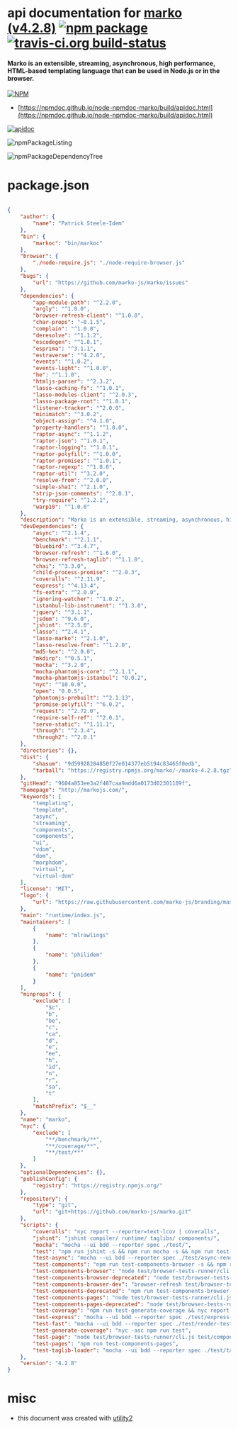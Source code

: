 # api documentation for  [marko (v4.2.8)](http://markojs.com/)  [![npm package](https://img.shields.io/npm/v/npmdoc-marko.svg?style=flat-square)](https://www.npmjs.org/package/npmdoc-marko) [![travis-ci.org build-status](https://api.travis-ci.org/npmdoc/node-npmdoc-marko.svg)](https://travis-ci.org/npmdoc/node-npmdoc-marko)
#### Marko is an extensible, streaming, asynchronous, high performance, HTML-based templating language that can be used in Node.js or in the browser.

[![NPM](https://nodei.co/npm/marko.png?downloads=true&downloadRank=true&stars=true)](https://www.npmjs.com/package/marko)

- [https://npmdoc.github.io/node-npmdoc-marko/build/apidoc.html](https://npmdoc.github.io/node-npmdoc-marko/build/apidoc.html)

[![apidoc](https://npmdoc.github.io/node-npmdoc-marko/build/screenCapture.buildCi.browser.%252Ftmp%252Fbuild%252Fapidoc.html.png)](https://npmdoc.github.io/node-npmdoc-marko/build/apidoc.html)

![npmPackageListing](https://npmdoc.github.io/node-npmdoc-marko/build/screenCapture.npmPackageListing.svg)

![npmPackageDependencyTree](https://npmdoc.github.io/node-npmdoc-marko/build/screenCapture.npmPackageDependencyTree.svg)



# package.json

```json

{
    "author": {
        "name": "Patrick Steele-Idem"
    },
    "bin": {
        "markoc": "bin/markoc"
    },
    "browser": {
        "./node-require.js": "./node-require-browser.js"
    },
    "bugs": {
        "url": "https://github.com/marko-js/marko/issues"
    },
    "dependencies": {
        "app-module-path": "^2.2.0",
        "argly": "^1.0.0",
        "browser-refresh-client": "^1.0.0",
        "char-props": "~0.1.5",
        "complain": "^1.0.0",
        "deresolve": "^1.1.2",
        "escodegen": "^1.8.1",
        "esprima": "^3.1.1",
        "estraverse": "^4.2.0",
        "events": "^1.0.2",
        "events-light": "^1.0.0",
        "he": "^1.1.0",
        "htmljs-parser": "^2.3.2",
        "lasso-caching-fs": "^1.0.1",
        "lasso-modules-client": "^2.0.3",
        "lasso-package-root": "^1.0.1",
        "listener-tracker": "^2.0.0",
        "minimatch": "^3.0.2",
        "object-assign": "^4.1.0",
        "property-handlers": "^1.0.0",
        "raptor-async": "^1.1.2",
        "raptor-json": "^1.0.1",
        "raptor-logging": "^1.0.1",
        "raptor-polyfill": "^1.0.0",
        "raptor-promises": "^1.0.1",
        "raptor-regexp": "^1.0.0",
        "raptor-util": "^3.2.0",
        "resolve-from": "^2.0.0",
        "simple-sha1": "^2.1.0",
        "strip-json-comments": "^2.0.1",
        "try-require": "^1.2.1",
        "warp10": "^1.0.0"
    },
    "description": "Marko is an extensible, streaming, asynchronous, high performance, HTML-based templating language that can be used in Node.js or in the browser.",
    "devDependencies": {
        "async": "^2.1.4",
        "benchmark": "^2.1.1",
        "bluebird": "^3.4.7",
        "browser-refresh": "^1.6.0",
        "browser-refresh-taglib": "^1.1.0",
        "chai": "^3.3.0",
        "child-process-promise": "^2.0.3",
        "coveralls": "^2.11.9",
        "express": "^4.13.4",
        "fs-extra": "^2.0.0",
        "ignoring-watcher": "^1.0.2",
        "istanbul-lib-instrument": "^1.3.0",
        "jquery": "^3.1.1",
        "jsdom": "^9.6.0",
        "jshint": "^2.5.0",
        "lasso": "^2.4.1",
        "lasso-marko": "^2.1.0",
        "lasso-resolve-from": "^1.2.0",
        "md5-hex": "^2.0.0",
        "mkdirp": "^0.5.1",
        "mocha": "^3.2.0",
        "mocha-phantomjs-core": "^2.1.1",
        "mocha-phantomjs-istanbul": "0.0.2",
        "nyc": "^10.0.0",
        "open": "0.0.5",
        "phantomjs-prebuilt": "^2.1.13",
        "promise-polyfill": "^6.0.2",
        "request": "^2.72.0",
        "require-self-ref": "^2.0.1",
        "serve-static": "^1.11.1",
        "through": "^2.3.4",
        "through2": "^2.0.1"
    },
    "directories": {},
    "dist": {
        "shasum": "9d59928284850f27e014377eb5194c83465f0edb",
        "tarball": "https://registry.npmjs.org/marko/-/marko-4.2.8.tgz"
    },
    "gitHead": "9604a853ee3a2f487caa9add6a0173d02301109f",
    "homepage": "http://markojs.com/",
    "keywords": [
        "templating",
        "template",
        "async",
        "streaming",
        "components",
        "components",
        "ui",
        "vdom",
        "dom",
        "morphdom",
        "virtual",
        "virtual-dom"
    ],
    "license": "MIT",
    "logo": {
        "url": "https://raw.githubusercontent.com/marko-js/branding/master/marko-logo-small.png"
    },
    "main": "runtime/index.js",
    "maintainers": [
        {
            "name": "mlrawlings"
        },
        {
            "name": "philidem"
        },
        {
            "name": "pnidem"
        }
    ],
    "minprops": {
        "exclude": [
            "$c",
            "b",
            "be",
            "c",
            "ca",
            "d",
            "e",
            "ee",
            "h",
            "id",
            "n",
            "r",
            "sa",
            "t"
        ],
        "matchPrefix": "$__"
    },
    "name": "marko",
    "nyc": {
        "exclude": [
            "**/benchmark/**",
            "**/coverage/**",
            "**/test/**"
        ]
    },
    "optionalDependencies": {},
    "publishConfig": {
        "registry": "https://registry.npmjs.org/"
    },
    "repository": {
        "type": "git",
        "url": "git+https://github.com/marko-js/marko.git"
    },
    "scripts": {
        "coveralls": "nyc report --reporter=text-lcov | coveralls",
        "jshint": "jshint compiler/ runtime/ taglibs/ components/",
        "mocha": "mocha --ui bdd --reporter spec ./test/",
        "test": "npm run jshint -s && npm run mocha -s && npm run test-components -s && npm run test-components-deprecated -s",
        "test-async": "mocha --ui bdd --reporter spec ./test/async-render-test",
        "test-components": "npm run test-components-browser -s && npm run test-components-pages -s",
        "test-components-browser": "node test/browser-tests-runner/cli.js test/components-browser-tests.js --automated",
        "test-components-browser-deprecated": "node test/browser-tests-runner/cli.js test/deprecated-components-browser-tests.js --automated && npm run test-components-pages-deprecated -s",
        "test-components-browser-dev": "browser-refresh test/browser-tests-runner/cli.js test/components-browser-tests.js --server",
        "test-components-deprecated": "npm run test-components-browser-deprecated -s && npm run test-components-pages-deprecated -s",
        "test-components-pages": "node test/browser-tests-runner/cli.js --pages --automated",
        "test-components-pages-deprecated": "node test/browser-tests-runner/cli.js --pagesDeprecated --automated",
        "test-coverage": "npm run test-generate-coverage && nyc report --reporter=html && open ./coverage/index.html",
        "test-express": "mocha --ui bdd --reporter spec ./test/express-test",
        "test-fast": "mocha --ui bdd --reporter spec ./test/render-test",
        "test-generate-coverage": "nyc -asc npm run test",
        "test-page": "node test/browser-tests-runner/cli.js test/components-browser-tests.js --automated --page",
        "test-pages": "npm run test-components-pages",
        "test-taglib-loader": "mocha --ui bdd --reporter spec ./test/taglib-loader-test"
    },
    "version": "4.2.8"
}
```



# misc
- this document was created with [utility2](https://github.com/kaizhu256/node-utility2)

